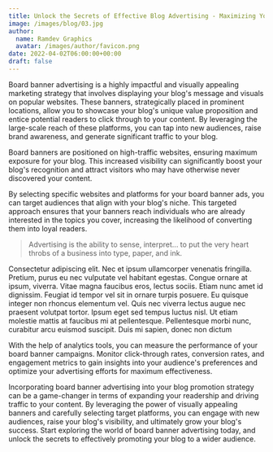```yaml
---
title: Unlock the Secrets of Effective Blog Advertising - Maximizing Your Reach with Board Banners
image: /images/blog/03.jpg
author:
  name: Ramdev Graphics
  avatar: /images/author/favicon.png
date: 2022-04-02T06:00:00+00:00
draft: false
---
```



Board banner advertising is a highly impactful and visually appealing marketing strategy that involves displaying your blog's message and visuals on popular websites. These banners, strategically placed in prominent locations, allow you to showcase your blog's unique value proposition and entice potential readers to click through to your content. By leveraging the large-scale reach of these platforms, you can tap into new audiences, raise brand awareness, and generate significant traffic to your blog.

Board banners are positioned on high-traffic websites, ensuring maximum exposure for your blog. This increased visibility can significantly boost your blog's recognition and attract visitors who may have otherwise never discovered your content.

By selecting specific websites and platforms for your board banner ads, you can target audiences that align with your blog's niche. This targeted approach ensures that your banners reach individuals who are already interested in the topics you cover, increasing the likelihood of converting them into loyal readers.

<Blockquote name="!Leo Burnett">
  Advertising is the ability to sense, interpret... to put the very heart throbs of a business into type, paper, and ink.
</Blockquote>

Consectetur adipiscing elit. Nec et ipsum ullamcorper venenatis fringilla. Pretium, purus eu nec vulputate vel habitant egestas. Congue ornare at ipsum, viverra. Vitae magna faucibus eros, lectus sociis. Etiam nunc amet id dignissim. Feugiat id tempor vel sit in ornare turpis posuere. Eu quisque integer non rhoncus elementum vel. Quis nec viverra lectus augue nec praesent volutpat tortor. Ipsum eget sed tempus luctus nisl. Ut etiam molestie mattis at faucibus mi at pellentesque. Pellentesque morbi nunc, curabitur arcu euismod suscipit. Duis mi sapien, donec non dictum

With the help of analytics tools, you can measure the performance of your board banner campaigns. Monitor click-through rates, conversion rates, and engagement metrics to gain insights into your audience's preferences and optimize your advertising efforts for maximum effectiveness.

Incorporating board banner advertising into your blog promotion strategy can be a game-changer in terms of expanding your readership and driving traffic to your content. By leveraging the power of visually appealing banners and carefully selecting target platforms, you can engage with new audiences, raise your blog's visibility, and ultimately grow your blog's success. Start exploring the world of board banner advertising today, and unlock the secrets to effectively promoting your blog to a wider audience.
